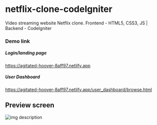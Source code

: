 # netflix-clone-codeIgniter
Video streaming website Netflix clone. Frontend - HTML5, CSS3, JS | Backend - CodeIgniter

### Demo link 

##### Login/landing page
https://agitated-hoover-8aff97.netlify.app

##### User Dashboard
https://agitated-hoover-8aff97.netlify.app/user_dashboard/browse.html

## Preview screen
![img description](https://github.com/Rajesh-Royal/netflix-clone-cideigniter/blob/master/images/screenshot.jpg)
